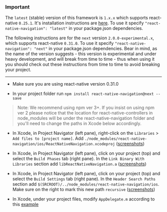 ### Important
The `latest` (stable) version of this framework is `1.x.x` which supports react-native `0.25.1`. It's installation instructions are [here](https://github.com/wix/react-native-navigation/blob/v1.x.x/README.md#installation---ios). To use it specify `"react-native-navigation": "latest"` in your package.json dependencies.

The following instructions are for the `next` version `2.0.0-experimental.x`, which supports react-native `0.31.0`. To use it specify `"react-native-navigation": "next"` in your package.json dependencies. Bear in mind, as the name of the version suggests - this version is experimental and under heavy development, and will break from time to time - thus when using it you should check out these instructions from time to time to avoid breaking your project. 

----

 * Make sure you are using react-native version 0.31.0

 * In your project folder run `npm install react-native-navigation@next --save`
> Note: We recommend using npm ver 3+. If you insist on using npm ver 2 please notice that the location for react-native-controllers in node_modules will be under the react-native-navigation folder and you'll need to change the paths in Xcode below accordingly.

* In Xcode, in Project Navigator (left pane), right-click on the `Libraries` > `Add files to [project name]`. Add `./node_modules/react-native-navigation/ios/ReactNativeNavigation.xcodeproj` ([screenshots](https://facebook.github.io/react-native/docs/linking-libraries-ios.html#step-1))

* In Xcode, in Project Navigator (left pane), click on your project (top) and select the `Build Phases` tab (right pane). In the `Link Binary With Libraries` section add `libReactNativeNavigation.a` ([screenshots](https://facebook.github.io/react-native/docs/linking-libraries-ios.html#step-2))

* In Xcode, in Project Navigator (left pane), click on your project (top) and select the `Build Settings` tab (right pane). In the `Header Search Paths` section add `$(SRCROOT)/../node_modules/react-native-navigation/ios`. Make sure on the right to mark this new path `recursive` ([screenshots](https://facebook.github.io/react-native/docs/linking-libraries-ios.html#step-3))

* In Xcode, under your project files, modify `AppDelegate.m` according to this [example](https://github.com/wix/react-native-navigation/blob/master/example/ios/example/AppDelegate.m)